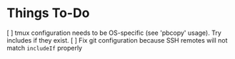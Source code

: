 # Things To-Do

[ ] tmux configuration needs to be OS-specific (see 'pbcopy' usage). Try includes if they exist.
[ ] Fix git configuration because SSH remotes will not match `includeIf` properly

